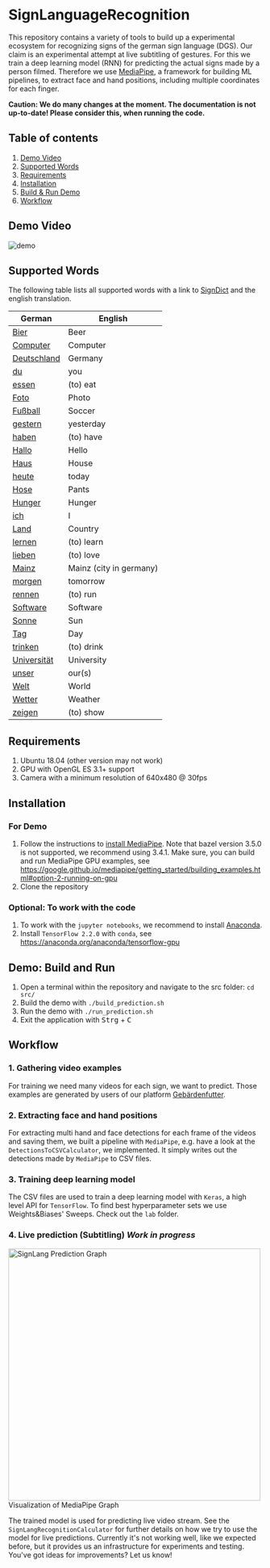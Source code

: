 # SignLanguageRecognition

This repository contains a variety of tools to build up a experimental ecosystem for recognizing signs of the german sign language (DGS).
Our claim is an experimental attempt at live subtitling of gestures.
For this we train a deep learning model (RNN) for predicting the actual signs made by a person filmed.
Therefore we use [MediaPipe](https://github.com/google/mediapipe), a framework for building ML pipelines, to extract face and hand positions, including multiple coordinates for each finger.

**Caution: We do many changes at the moment. The documentation is not up-to-date! Please consider this, when running the code.**

## Table of contents
1. [Demo Video](#demo-video)
2. [Supported Words](#supported-words)
3. [Requirements](#requirements)
4. [Installation](#installation)
5. [Build & Run Demo](#demo-build-and-run)
5. [Workflow](#workflow)

## Demo Video

![demo](docs/demo.gif)


## Supported Words
The following table lists all supported words with a link to [SignDict](https://signdict.org) and the english translation.

| German | English 
| --- | --- | 
[Bier](https://signdict.org/entry/102-bier) | Beer 
[Computer](https://signdict.org/entry/131-computer) | Computer 
[Deutschland](https://signdict.org/entry/149-deutschland) | Germany 
[du](https://signdict.org/entry/1427) | you
[essen](https://signdict.org/entry/1553) | (to) eat
[Foto](https://signdict.org/entry/1655-foto) | Photo
[Fußball](https://signdict.org/entry/251) | Soccer
[gestern](https://signdict.org/entry/251) | yesterday
[haben](https://signdict.org/entry/4301-haben) | (to) have
[Hallo](https://signdict.org/entry/293) | Hello
[Haus](https://signdict.org/entry/1913-haus) | House
[heute](https://signdict.org/entry/1945-heute) | today
[Hose](https://signdict.org/entry/1979-hose) | Pants
[Hunger](https://signdict.org/entry/325-hunger) | Hunger
[ich](https://signdict.org/entry/1993) | I
[Land](https://signdict.org/entry/2300) | Country
[lernen](https://signdict.org/entry/2332-lernen) | (to) learn
[lieben](https://signdict.org/entry/2347) | (to) love
[Mainz](https://signdict.org/entry/2406) | Mainz (city in germany)
[morgen](https://signdict.org/entry/4535) | tomorrow
[rennen](https://signdict.org/entry/2880) | (to) run
[Software](https://signdict.org/entry/3165) | Software
[Sonne](https://signdict.org/entry/672) | Sun
[Tag](https://signdict.org/entry/711) | Day
[trinken](https://signdict.org/entry/3415) | (to) drink
[Universität](https://signdict.org/entry/3478) | University
[unser](https://signdict.org/entry/3483) | our(s)
[Welt](https://signdict.org/entry/3672) | World
[Wetter](https://signdict.org/entry/797) | Weather
[zeigen](https://signdict.org/entry/3776) | (to) show

## Requirements 

1. Ubuntu 18.04 (other version may not work)
2. GPU with OpenGL ES 3.1+ support
3. Camera with a minimum resolution of 640x480 @ 30fps

## Installation
### For Demo
1. Follow the instructions to [install MediaPipe](https://google.github.io/mediapipe/getting_started/install).
Note that bazel version 3.5.0 is not supported, we recommend using 3.4.1.
Make sure, you can build and run MediaPipe GPU examples, see <https://google.github.io/mediapipe/getting_started/building_examples.html#option-2-running-on-gpu>
2. Clone the repository
### Optional: To work with the code
1. To work with the `jupyter notebooks`, we recommend to install [Anaconda](https://www.anaconda.com/).
2. Install `TensorFlow 2.2.0` with `conda`, see <https://anaconda.org/anaconda/tensorflow-gpu>

## Demo: Build and Run
1. Open a terminal within the repository and navigate to the src folder: `cd src/`
2. Build the demo with `./build_prediction.sh`
3. Run the demo with `./run_prediction.sh`
4. Exit the application with <kbd>Strg</kbd> + <kbd>C</kbd>

## Workflow

### 1. Gathering video examples

For training we need many videos for each sign, we want to predict. Those examples are generated by users of our platform [Gebärdenfutter](https://gebaerdenfutter.de).

### 2. Extracting face and hand positions

For extracting multi hand and face detections for each frame of the videos and saving them, we built a pipeline with `MediaPipe`, e.g. have a look at the `DetectionsToCSVCalculator`, we implemented. It simply writes out the detections made by `MediaPipe` to CSV files.

### 3. Training deep learning model

The CSV files are used to train a deep learning model with `Keras`, a high level API for `TensorFlow`.
To find best hyperparameter sets we use Weights&Biases' Sweeps.
Check out the `lab` folder.

### 4. Live prediction (Subtitling) ***Work in progress***
<img alt="SignLang Prediction Graph" src="docs/sign_lang_graph.png" width="500px">
Visualization of MediaPipe Graph

The trained model is used for predicting live video stream. See the `SignLangRecognitionCalculator` for further details on how we try to use the model for live predictions. Currently it's not working well, like we expected before, but it provides us an infrastructure for experiments and testing. You've got ideas for improvements? Let us know!
